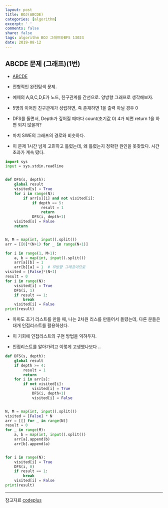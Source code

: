 ```yaml
---
layout: post
title: BOJ(ABCDE)
categories: [algorithm]
excerpt: ' '
comments: false
share: false
tags: algorithm BOJ 그래프와BFS 13023
date: 2019-08-12
---
```


## ABCDE 문제 (그래프)(1번)

- [ABCDE](https://www.acmicpc.net/problem/13023)

- 전형적인 완전탐색 문제.
- 예제의 A,B,C,D,E가 노드, 친구관계를 간선으로. 양방향 그래프로 생각해보자.
- 5명의 이어진 친구관계가 성립하면, 즉 존재하면 1을 출력 아닐 경우 0

- DFS를 돌면서, Depth가 깊어질 때마다 count(초기값 0) 4가 되면 return 1을 하면 되지 않을까?
- 마치 SWE의 그래프의 경로와 비슷하다.

- 이 문제 1시간 넘게 고민하고 틀렸는데, 왜 틀렸는지 정확한 원인을 못찾았다. 시간초과가 계속 떴다.

```python
import sys
input = sys.stdin.readline


def DFS(s, depth):
    global result
    visited[s] = True
    for i in range(N):
        if arr[s][i] and not visited[i]:
            if depth == 5:
                result = 1
                return
            DFS(i, depth+1)
    visited[s] = False
    return


N, M = map(int, input().split())
arr = [[0]*(N+1) for _ in range(N+1)]

for i in range(1, M+1):
    a, b = map(int, input().split())
    arr[a][b] = 1
    arr[b][a] = 1  # 무방향 그래프이므로
visited = [False]*(N+1)
result = 0
for i in range(N):
    visited[i] = True
    DFS(i, 1)
    if result == 1:
        break
    visited[i] = False
print(result)

```

- 아마도 초기 리스트를 만들 때, 나는 2차원 리스를 만들어서 돌렸는데, 다른 분들은 대개 인접리스트를 활용하셨다.
- 이 기회에 인접리스트의 구현 방법을 익혀두자.

- 인접리스트를 알아가려고 이렇게 고생했나보다 ..

```python
def DFS(s, depth):
    global result
    if depth >= 4:
        result = 1
        return
    for i in arr[s]:
        if not visited[i]:
            visited[i] = True
            DFS(i, depth+1)
            visited[i] = False


N, M = map(int, input().split())
visited = [False] * N
arr = [[] for _ in range(N)]
result = 0
for _ in range(M):
    a, b = map(int, input().split())
    arr[a].append(b)
    arr[b].append(a)


for i in range(N):
    visited[i] = True
    DFS(i, 0)
    if result == 1:
        break
    visited[i] = False
print(result)

```

---

참고자료
[codeplus](https://code.plus/course/32)
